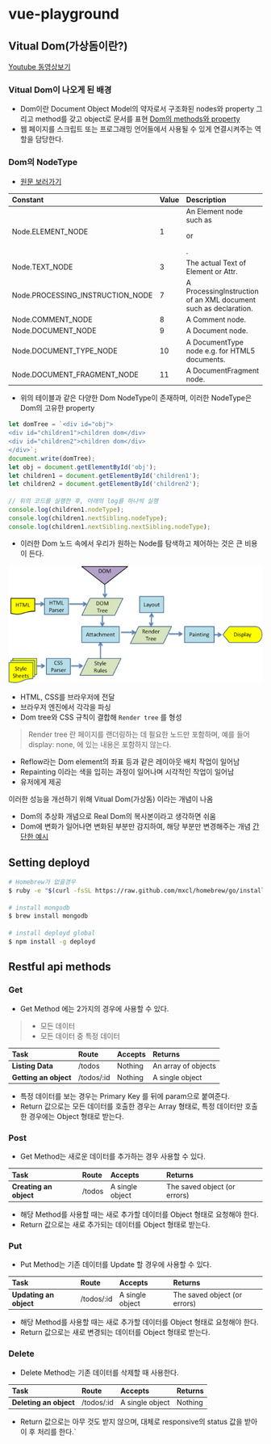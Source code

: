 # vue-playground

## Vitual Dom(가상돔이란?)

[Youtube 동영상보기](https://www.youtube.com/watch?v=BYbgopx44vo)

### Vitual Dom이 나오게 된 배경

- Dom이란 Document Object Model의 약자로서 구조화된 nodes와 property 그리고 method를 갖고 object로 문서를 표현 [Dom의 methods와 property](https://www.w3schools.com/jsref/dom_obj_all.asp)
- 웹 페이지를 스크립트 또는 프로그래밍 언어들에서 사용될 수 있게 연결시켜주는 역할을 담당한다.

### Dom의 NodeType 
- [원문 보러가기](https://developer.mozilla.org/ko/docs/Web/API/Node/nodeType)

| Constant              | Value              | Description              
| :---               | :---                     | :---
| Node.ELEMENT_NODE           | 1            | An Element node such as <p> or <div>.
| Node.TEXT_NODE           | 3            | The actual Text of Element or Attr.
| Node.PROCESSING_INSTRUCTION_NODE          | 7            | A ProcessingInstruction of an XML document such as <?xml-stylesheet ... ?> declaration.
| Node.COMMENT_NODE          | 8	            | A Comment node.
| Node.DOCUMENT_NODE         | 9            | A Document node.
| Node.DOCUMENT_TYPE_NODE   | 10            | A DocumentType node e.g. <!DOCTYPE html> for HTML5 documents.
| Node.DOCUMENT_FRAGMENT_NODE         | 11            | A DocumentFragment node.

- 위의 테이블과 같은 다양한 Dom NodeType이 존재하며, 이러한 NodeType은 Dom의 고유한 property

```js
let domTree = `<div id="obj">
<div id="children1">children dom</div>
<div id="children2">children dom</div>
</div>`;
document.write(domTree);
let obj = document.getElementById('obj');
let children1 = document.getElementById('children1');
let children2 = document.getElementById('children2');

// 위의 코드를 실행한 후, 아래의 log를 하나씩 실행
console.log(children1.nodeType);
console.log(children1.nextSibling.nodeType);
console.log(children1.nextSibling.nextSibling.nodeType);
```

- 이러한 Dom 노드 속에서 우리가 원하는 Node를 탐색하고 제어하는 것은 큰 비용이 든다.

<img src='./dom-flow.png'>

- HTML, CSS를 브라우저에 전달
- 브라우저 엔진에서 각각을 파싱 
- Dom tree와 CSS 규칙이 결합해 `Render tree` 를 형성
> Render tree 란 페이지를 랜더링하는 데 필요한 노드만 포함하며, 예를 들어 display: none, <head> 에 있는 내용은 포함하지 않는다. 

- Reflow라는 Dom element의 좌표 등과 같은 레이아웃 배치 작업이 일어남
- Repainting 이라는 색을 입히는 과정이 일어나며 시각적인 작업이 일어남
- 유저에게 제공
 
이러한 성능을 개선하기 위해 Vitual Dom(가상돔) 이라는 개념이 나옴

- Dom의 추상화 개념으로 Real Dom의 복사본이라고 생각하면 쉬움
- Dom에 변화가 일어나면 변화된 부분만 감지하여, 해당 부분만 변경해주는 개념 [간단한 예시](https://github.com/nhnent/fe.javascript/wiki/Reflow%EC%99%80-Repaint#%EC%B5%9C%EC%A0%81%ED%99%94-%EB%B0%A9%EB%B2%95)

## Setting deployd

```bash
# Homebrew가 없을경우
$ ruby -e "$(curl -fsSL https://raw.github.com/mxcl/homebrew/go/install)"

# install mongodb
$ brew install mongodb

# install deployd global
$ npm install -g deployd
```

## Restful api methods

### Get

- Get Method 에는 2가지의 경우에 사용할 수 있다.

> * 모든 데이터
> * 모든 데이터 중 특정 데이터


| Task | Route | Accepts | Returns |
| :--- | :---  | :---    | :---
| **Listing Data** | /todos | Nothing | An array of objects |
| **Getting an object** | /todos/:id | Nothing | A single object |

- 특정 데이터를 보는 경우는 Primary Key 를 뒤에 param으로 붙여준다.
- Return 값으로는 모든 데이터를 호출한 경우는 Array 형태로, 특정 데이터만 호출한 경우에는 Object 형태로 받는다.

### Post

- Get Method는 새로운 데이터를 추가하는 경우 사용할 수 있다.

| Task | Route | Accepts | Returns |
| :--- | :---  | :---    | :---
| **Creating an object** | /todos | A single object | The saved object (or errors) |

- 해당 Method를 사용할 때는 새로 추가할 데이터를 Object 형태로 요청해야 한다.
- Return 값으로는 새로 추가되는 데이터를 Object 형태로 받는다.

### Put

- Put Method는 기존 데이터를 Update 할 경우에 사용할 수 있다.

| Task | Route | Accepts | Returns |
| :--- | :---  | :---    | :---
| **Updating an object** | /todos/:id | A single object | The saved object (or errors) |

- 해당 Method를 사용할 때는 새로 추가할 데이터를 Object 형태로 요청해야 한다.
- Return 값으로는 새로 변경되는 데이터를 Object 형태로 받는다.

### Delete

- Delete Method는 기존 데이터를 삭제할 때 사용한다.

| Task | Route | Accepts | Returns |
| :--- | :---  | :---    | :---
| **Deleting an object** | /todos/:id | A single object | Nothing |


- Return 값으로는 아무 것도 받지 않으며, 대체로 responsive의 status 값을 받아 이 후 처리를 한다.`
